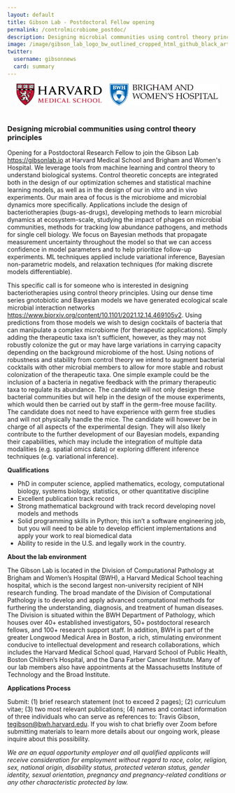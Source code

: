 ```yaml
---
layout: default
title: Gibson Lab - Postdoctoral Fellow opening
permalink: /controlmicrobiome_postdoc/
description: Designing microbial communities using control theory principles
image: /image/gibson_lab_logo_bw_outlined_cropped_html_github_black_artboard_1200_628-01.png
twitter:
  username: gibsonnews
  card: summary
---
```



<div style="align:center;text-align:center">

<img  src="/image/hmslogo.svg" alt="HMS Logo" height=50pt> &nbsp;&nbsp;
<img  src="/image/bwh-logo.svg" alt="BWH Logo" height=50pt> <br><br>

</div>

### Designing microbial communities using control theory principles

Opening for a Postdoctoral Research Fellow to join the Gibson Lab <https://gibsonlab.io> at Harvard Medical School and Brigham and Women's Hospital. We leverage tools from machine learning and control theory to understand biological systems. Control theoretic concepts are integrated both in the design of our optimization schemes and statistical machine learning models, as well as in the design of our in vitro and in vivo experiments. Our main area of focus is the microbiome and microbial dynamics more specifically. Applications include the design of bacteriotherapies (bugs-as-drugs), developing methods to learn microbial dynamics at ecosystem-scale, studying the impact of phages on microbial communities, methods for tracking low abundance pathogens, and methods for single cell biology. We focus on Bayesian methods that propagate measurement uncertainty throughout the model so that we can access confidence in model parameters and to help prioritize follow-up experiments. ML techniques applied include variational inference, Bayesian non-parametric models, and relaxation techniques (for making discrete models differentiable).

This specific call is for someone who is interested in designing bacteriotherapies using control theory principles. Using our dense time series gnotobiotic and Bayesian models we have generated ecological scale microbial interaction networks <https://www.biorxiv.org/content/10.1101/2021.12.14.469105v2>. Using predictions from those models we wish to design cocktails of bacteria that can manipulate a complex microbiome (for therapeutic applications). Simply adding the therapeutic taxa isn't sufficient, however, as they may not robustly colonize the gut or may have large variations in carrying capacity depending on the background microbiome of the host. Using notions of robustness and stability from control theory we intend to augment bacterial cocktails with other microbial members to allow for more stable and robust colonization of the therapeutic taxa. One simple example could be the inclusion of a bacteria in negative feedback with the primary therapeutic taxa to regulate its abundance. The candidate will not only design these bacterial communities but will help in the design of the mouse experiments, which would then be carried out by staff in the germ-free mouse facility. The candidate does not need to have experience with germ free studies and will not physically handle the mice. The candidate will however be in charge of all aspects of the experimental design. They will also likely contribute to the further development of our Bayesian models, expanding their capabilities, which may include the integration of multiple data modalities (e.g. spatial omics data) or exploring different inference techniques (e.g. variational inference).

**Qualifications**
- PhD in computer science, applied mathematics, ecology, computational biology, systems biology, statistics, or other quantitative discipline
- Excellent publication track record
- Strong mathematical background with track record developing novel models and methods
- Solid programming skills in Python; this isn’t a software engineering job, but you will need to be able to develop efficient implementations and apply your work to real biomedical data
- Ability to reside in the U.S. and legally work in the country.


**About the lab environment**

The Gibson Lab is located in the Division of Computational Pathology at Brigham and Women’s Hospital (BWH), a Harvard Medical School teaching hospital, which is the second largest non-university recipient of NIH research funding. The broad mandate of the Division of Computational Pathology is to develop and apply advanced computational methods for furthering the understanding, diagnosis, and treatment of human diseases. The Division is situated within the BWH Department of Pathology, which houses over 40+ established investigators, 50+ postdoctoral research fellows, and 100+ research support staff. In addition, BWH is part of the greater Longwood Medical Area in Boston, a rich, stimulating environment conducive to intellectual development and research collaborations, which includes the Harvard Medical School quad, Harvard School of Public Health, Boston Children’s Hospital, and the Dana Farber Cancer Institute. Many of our lab members also have appointments at the Massachusetts Institute of Technology and the Broad Institute.

**Applications Process**

Submit: (1) brief research statement (not to exceed 2 pages); (2) curriculum vitae; (3) two most relevant publications; (4) names and contact information of three individuals who can serve as references to: Travis Gibson, tegibson@bwh.harvard.edu. If you wish to chat briefly over Zoom before submitting materials to learn more details about our ongoing work, please inquire about this possibility.

*We are an equal opportunity employer and all qualified applicants will receive consideration for employment without regard to race, color, religion, sex, national origin, disability status, protected veteran status, gender identity, sexual orientation, pregnancy and pregnancy-related conditions or any other characteristic protected by law.*
